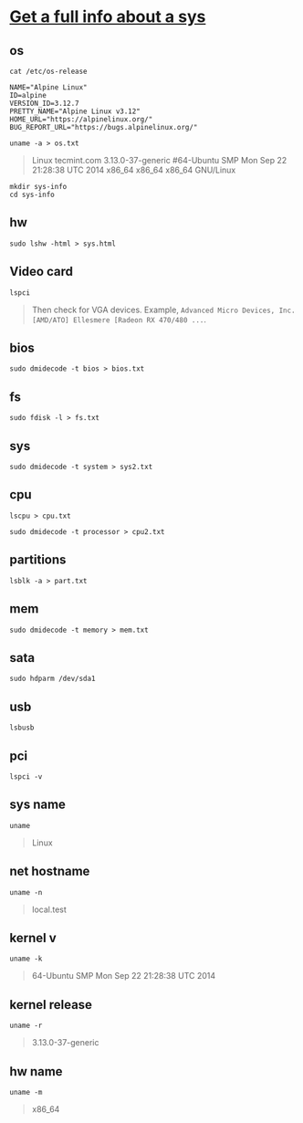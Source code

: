# [Get a full info about a sys](https://www.tecmint.com/commands-to-collect-system-and-hardware-information-in-linux/)

## os

```shell
cat /etc/os-release 
```
```
NAME="Alpine Linux"
ID=alpine
VERSION_ID=3.12.7
PRETTY_NAME="Alpine Linux v3.12"
HOME_URL="https://alpinelinux.org/"
BUG_REPORT_URL="https://bugs.alpinelinux.org/"
```

```shell
uname -a > os.txt
```
> Linux tecmint.com 3.13.0-37-generic #64-Ubuntu SMP Mon Sep 22 21:28:38 UTC 2014 x86_64 x86_64 x86_64 GNU/Linux


```shell
mkdir sys-info
cd sys-info
```

## hw

```shell
sudo lshw -html > sys.html
```

## Video card
```shell
lspci
```
> Then check for VGA devices. Example, `Advanced Micro Devices, Inc. [AMD/ATO] Ellesmere [Radeon RX 470/480 ...`.

## bios

```shell
sudo dmidecode -t bios > bios.txt
```

## fs

```shell
sudo fdisk -l > fs.txt
```

## sys

```shell
sudo dmidecode -t system > sys2.txt
```

## cpu

```shell
lscpu > cpu.txt
```

```shell
sudo dmidecode -t processor > cpu2.txt
```

## partitions

```shell
lsblk -a > part.txt
```

## mem

```shell
sudo dmidecode -t memory > mem.txt
```

## sata

```shell
sudo hdparm /dev/sda1
```

## usb

```shell
lsbusb
```

## pci

```shell
lspci -v
```

## sys name

```shell
uname
```
> Linux

## net hostname

```shell
uname -n
```
> local.test

## kernel v

```shell
uname -k
```
> 64-Ubuntu SMP Mon Sep 22 21:28:38 UTC 2014

## kernel release

```shell
uname -r
```
> 3.13.0-37-generic

## hw name

```shell
uname -m
```
> x86_64
